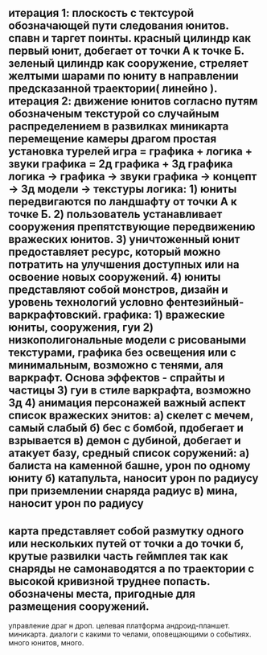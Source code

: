 итерация 1:
    плоскость с тектсурой обозначающей пути следования юнитов.
    спавн и таргет поинты.
    красный цилиндр как первый юнит, добегает от точки А к точке Б.
    зеленый цилиндр как сооружение, стреляет желтыми шарами по юниту в направлении предсказанной траектории( линейно ).
итерация 2:
    движение юнитов согласно путям обозначеным текстурой со случайным распределением в развилках
    миникарта
    перемещение камеры драгом
    простая установка турелей
игра = графика + логика + звуки
графика = 2д графика + 3д графика
логика -> графика -> звуки
графика -> концепт -> 3д модели -> текстуры
логика:
    1) юниты передвигаются по ландшафту от точки А к точке Б.
    2) пользователь устанавливает сооружения препятствующие передвижению вражеских юнитов.
    3) уничтоженный юнит предоставляет ресурс, который можно потратить на улучшения доступных или на освоение новых сооружений.
    4) юниты представляют собой монстров, дизайн и уровень технологий условно фентезийный-варкрафтовский.
графика:
    1) вражеские юниты, сооружения, гуи
    2) низкополигональные модели с рисоваными текстурами, графика без освещения или с минимальным, возможно с тенями, аля варкрафт. Основа эффектов - спрайты и частицы
    3) гуи в стиле варкрафта, возможно 3д
    4) анимация персонажей важный аспект
список вражеских энитов:
    а) скелет с мечем, самый слабый
    б) бес с бомбой, пдобегает и взрывается
    в) демон с дубиной, добегает и атакует базу, средный
список соружений:
    а) балиста на каменной башне, урон по одному юниту
    б) катапульта, наносит урон по радиусу при приземлении снаряда радиус
    в) мина, наносит урон по радиусу
---------------
карта представляет собой размутку одного или нескольких путей от точки а до точки б,
крутые развилки часть геймплея так как снаряды не самонаводятся а по траектории с высокой кривизной труднее попасть.
обозначены места, пригодные для размещения сооружений.
---------------
управление драг н дроп. целевая платформа андроид-планшет.
миникарта. диалоги с какими то челами, оповещающими о событиях.
много юнитов, много.
